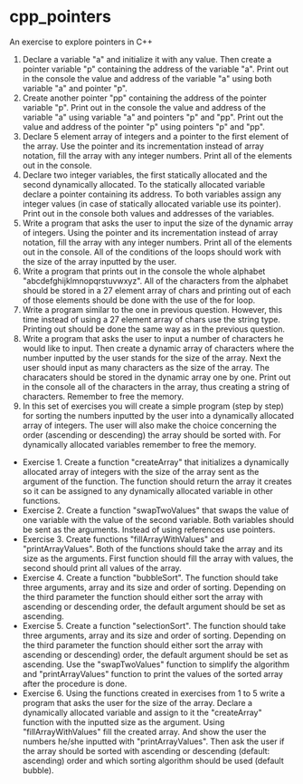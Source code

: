 # cpp_pointers
An exercise to explore pointers in C++

1. Declare a variable "a" and initialize it with any value. Then create a pointer variable "p" containing the address of the variable "a". Print out in the console the value and address of the variable "a" using both variable "a" and pointer "p".
2. Create another pointer "pp" containing the address  of the pointer variable "p". Print out in the console the value and address of the variable "a" using variable "a" and pointers "p" and "pp". Print out the value and address of the pointer "p" using pointers "p" and "pp".
3. Declare 5 element array of integers and a pointer to the first element of the array. Use the pointer and its incrementation instead of array notation, fill the array with any integer numbers. Print all of the elements out in the console.
4. Declare two integer variables, the first statically allocated and the second dynamically allocated. To the statically allocated variable declare a pointer containing its address. To both variables assign any integer values (in case of statically allocated variable use
its pointer). Print out in the console both values and addresses of the variables. 
5. Write a program that asks the user to input the size of the dynamic array of integers. Using the pointer and its incrementation instead of array notation, fill the array with any integer numbers. Print all of the elements out in the console. All of the conditions of the loops should work with the size of the array inputted by the user.
6. Write a program that prints out in the console the whole alphabet "abcdefghijklmnopqrstuvwxyz". All of the characters from the alphabet should be stored in a 27 element array of chars and printing out of each of those elements should be done with the use of the for loop.
7. Write a program similar to the one in previous question. However, this time instead of using a 27 element array of chars use the string type. Printing out should be done the same way as in the previous question.
8. Write a program that asks the user to input a number of characters he would like to input. Then create a dynamic array of characters where the number inputted by the user stands for the size of the array. Next the user should input as many characters as the size of the array. The characaters should be stored in the dynamic array one by one. Print out in the console all of the characters  in the array, thus creating a string of characters. Remember to free the memory.
9. In this set of exercises you will create a simple program (step by step) for sorting the numbers inputted by the user into a dynamically allocated array of integers. The user will also make the choice concerning the order (ascending or descending) the array should be sorted with. For dynamically allocated variables remember to free the memory.
- Exercise 1. Create a function "createArray" that initializes a dynamically allocated array of integers with the size of the array sent as the argument of the function. The function should return the array it creates so it can be assigned to any dynamically allocated variable in other functions.
- Exercise 2. Create a function "swapTwoValues" that swaps the value of one variable with the value of the second variable. Both variables should be sent as the arguments. Instead of using references use pointers. 
- Exercise 3. Create functions "fillArrayWithValues" and "printArrayValues". Both of the functions should take the array and its size as the arguments. First function should fill the array with values, the second should print all values of the array.
- Exercise 4. Create a function "bubbleSort". The function should take three arguments, array and its  size and order of sorting. Depending on the third parameter the function should either sort the array with ascending or descending order, the default argument should be set as ascending.
- Exercise 5. Create a function "selectionSort". The function should take three arguments, array and its size and order of sorting. Depending on the third parameter the function should either sort the array with ascending or descending) order, the default argument should be set as ascending. Use the "swapTwoValues" function to simplify the algorithm and "printArrayValues" function to print the values of the sorted array after the procedure is done.
- Exercise 6. Using the functions created in exercises from 1 to 5 write a program that asks the user for  the size of the array. Declare a dynamically allocated variable and assign to it the "createArray" function with the inputted size as the argument. Using "fillArrayWithValues" fill the created array. And show the user the numbers he/she inputted with "printArrayValues". Then ask the user
if the array should be sorted with ascending or descending (default: ascending) order and which sorting algorithm should be used (default bubble).
